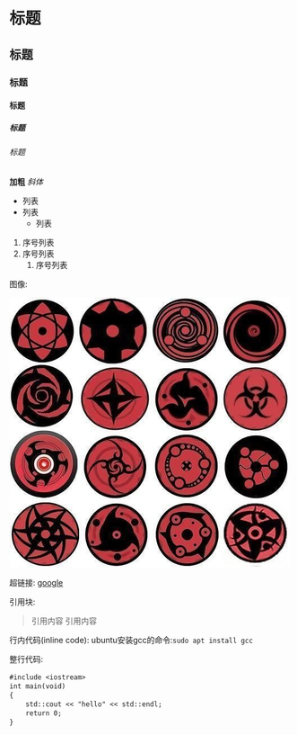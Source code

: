 # 标题
## 标题
### 标题
#### 标题
##### 标题
###### 标题

**加粗**
*斜体*

* 列表
* 列表
	* 列表

1. 序号列表
2. 序号列表
	1. 序号列表

图像:

![眼](https://github.com/zwl0401/only/raw/master/images/eyes.jpg)

超链接:
[google](https://www.google.com)

引用块:
> 引用内容
> 引用内容

行内代码(inline code):
ubuntu安装gcc的命令:`sudo apt install gcc`

整行代码:
```
#include <iostream>
int main(void)
{
	std::cout << "hello" << std::endl;
	return 0;
}
```
